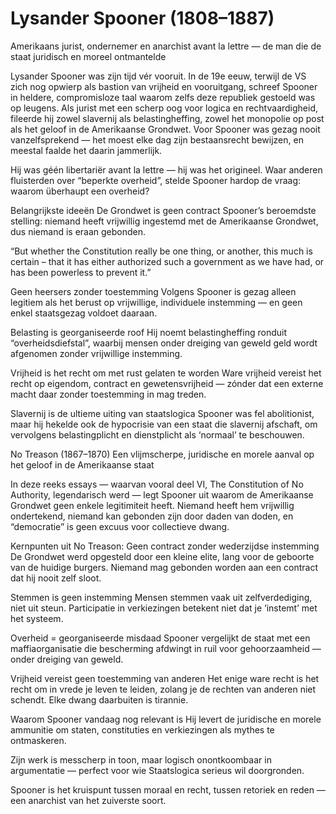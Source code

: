 # Lysander Spooner (1808–1887)
Amerikaans jurist, ondernemer en anarchist avant la lettre — de man die de staat juridisch en moreel ontmantelde

Lysander Spooner was zijn tijd vér vooruit. In de 19e eeuw, terwijl de VS zich nog opwierp als bastion van vrijheid en vooruitgang, schreef Spooner in heldere, compromisloze taal waarom zelfs deze republiek gestoeld was op leugens. Als jurist met een scherp oog voor logica en rechtvaardigheid, fileerde hij zowel slavernij als belastingheffing, zowel het monopolie op post als het geloof in de Amerikaanse Grondwet. Voor Spooner was gezag nooit vanzelfsprekend — het moest elke dag zijn bestaansrecht bewijzen, en meestal faalde het daarin jammerlijk.

Hij was géén libertariër avant la lettre — hij was het origineel. Waar anderen fluisterden over “beperkte overheid”, stelde Spooner hardop de vraag: waarom überhaupt een overheid?

Belangrijkste ideeën
De Grondwet is geen contract
Spooner’s beroemdste stelling: niemand heeft vrijwillig ingestemd met de Amerikaanse Grondwet, dus niemand is eraan gebonden.

“But whether the Constitution really be one thing, or another, this much is certain – that it has either authorized such a government as we have had, or has been powerless to prevent it.”

Geen heersers zonder toestemming
Volgens Spooner is gezag alleen legitiem als het berust op vrijwillige, individuele instemming — en geen enkel staatsgezag voldoet daaraan.

Belasting is georganiseerde roof
Hij noemt belastingheffing ronduit “overheidsdiefstal”, waarbij mensen onder dreiging van geweld geld wordt afgenomen zonder vrijwillige instemming.

Vrijheid is het recht om met rust gelaten te worden
Ware vrijheid vereist het recht op eigendom, contract en gewetensvrijheid — zónder dat een externe macht daar zonder toestemming in mag treden.

Slavernij is de ultieme uiting van staatslogica
Spooner was fel abolitionist, maar hij hekelde ook de hypocrisie van een staat die slavernij afschaft, om vervolgens belastingplicht en dienstplicht als ‘normaal’ te beschouwen.

No Treason (1867–1870)
Een vlijmscherpe, juridische en morele aanval op het geloof in de Amerikaanse staat

In deze reeks essays — waarvan vooral deel VI, The Constitution of No Authority, legendarisch werd — legt Spooner uit waarom de Amerikaanse Grondwet geen enkele legitimiteit heeft. Niemand heeft hem vrijwillig ondertekend, niemand kan gebonden zijn door daden van doden, en “democratie” is geen excuus voor collectieve dwang.

Kernpunten uit No Treason:
Geen contract zonder wederzijdse instemming
De Grondwet werd opgesteld door een kleine elite, lang voor de geboorte van de huidige burgers. Niemand mag gebonden worden aan een contract dat hij nooit zelf sloot.

Stemmen is geen instemming
Mensen stemmen vaak uit zelfverdediging, niet uit steun. Participatie in verkiezingen betekent niet dat je ‘instemt’ met het systeem.

Overheid = georganiseerde misdaad
Spooner vergelijkt de staat met een maffiaorganisatie die bescherming afdwingt in ruil voor gehoorzaamheid — onder dreiging van geweld.

Vrijheid vereist geen toestemming van anderen
Het enige ware recht is het recht om in vrede je leven te leiden, zolang je de rechten van anderen niet schendt. Elke dwang daarbuiten is tirannie.

Waarom Spooner vandaag nog relevant is
Hij levert de juridische en morele ammunitie om staten, constituties en verkiezingen als mythes te ontmaskeren.

Zijn werk is messcherp in toon, maar logisch onontkoombaar in argumentatie — perfect voor wie Staatslogica serieus wil doorgronden.

Spooner is het kruispunt tussen moraal en recht, tussen retoriek en reden — een anarchist van het zuiverste soort.
